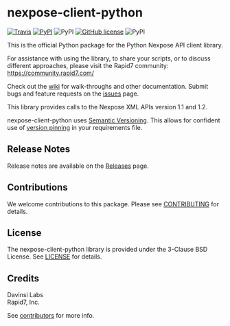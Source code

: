 # nexpose-client-python
[![Travis](https://img.shields.io/travis/rapid7/nexpose-client-python.svg)](https://travis-ci.org/rapid7/nexpose-client-python) [![PyPI](https://img.shields.io/pypi/v/nexpose.svg)](https://pypi.python.org/pypi/nexpose) ![PyPI](https://img.shields.io/pypi/status/nexpose.svg) [![GitHub license](https://img.shields.io/badge/license-BSD-blue.svg)](https://raw.githubusercontent.com/rapid7/nexpose-client-python/master/LICENSE) ![PyPI](https://img.shields.io/pypi/pyversions/nexpose.svg)

This is the official Python package for the Python Nexpose API client library.

For assistance with using the library, to share your scripts, or to discuss different approaches, please visit the Rapid7 community: https://community.rapid7.com/

Check out the [wiki](https://github.com/rapid7/nexpose-client-python/wiki) for walk-throughs and other documentation. Submit bugs and feature requests on the [issues](https://github.com/rapid7/nexpose-client-python/issues) page.

This library provides calls to the Nexpose XML APIs version 1.1 and 1.2.

nexpose-client-python uses [Semantic Versioning](http://semver.org/). This allows for confident use of [version pinning](https://www.python.org/dev/peps/pep-0440/#version-specifiers) in your requirements file.

## Release Notes

Release notes are available on the [Releases](https://github.com/rapid7/nexpose-client-python/releases) page.

## Contributions

We welcome contributions to this package. Please see [CONTRIBUTING](.github/CONTRIBUTING.md) for details.

## License

The nexpose-client-python library is provided under the 3-Clause BSD License. See [LICENSE](./LICENSE) for details.

## Credits
Davinsi Labs  
Rapid7, Inc.  

See [contributors](./contributors.md) for more info.
